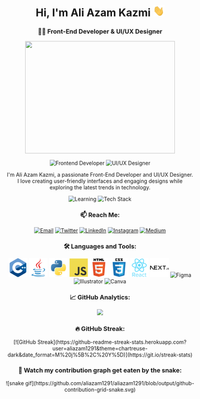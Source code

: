 <h1 align="center">Hi, I'm Ali Azam Kazmi <img src="https://raw.githubusercontent.com/ABSphreak/ABSphreak/master/gifs/Hi.gif" width="30px" height="30px"></h1>
<h3 align="center">👨‍💻 Front-End Developer & UI/UX Designer</h3>

<p align="center">
  <img src="https://cdn.dribbble.com/users/2646423/screenshots/5507196/computer.gif" width="400" height="300">
</p>

<p align="center">
  <img src="https://img.shields.io/badge/Frontend%20Developer-React%20%7C%20Next.js-blue" alt="Frontend Developer" />
  <img src="https://img.shields.io/badge/UI/UX-Design-Figma%20%7C%20Illustrator%20%7C%20Canva-orange" alt="UI/UX Designer" />
</p>

<p align="center">I'm Ali Azam Kazmi, a passionate Front-End Developer and UI/UX Designer. I love creating user-friendly interfaces and engaging designs while exploring the latest trends in technology.</p>

<p align="center">
  <img src="https://img.shields.io/badge/Currently%20Learning-React%20%26%20Next.js-brightgreen" alt="Learning" />
  <img src="https://img.shields.io/badge/Tech%20Stack-C%2B%2B%20%7C%20Java%20%7C%20Python%20%7C%20JavaScript-lightblue" alt="Tech Stack" />
</p>

<h3 align="center">📫 Reach Me:</h3>
<p align="center">
  <a href="mailto:aliazamkazmi1291@gmail.com"><img src="https://img.shields.io/badge/Email-aliazamkazmi1291@gmail.com-red" alt="Email" /></a>
  <a href="https://twitter.com/ali_azam_kazmi" target="blank"><img src="https://img.shields.io/badge/Twitter-@ali_azam_kazmi-1DA1F2" alt="Twitter" /></a>
  <a href="https://www.linkedin.com/in/ali-azam-kazmi" target="blank"><img src="https://img.shields.io/badge/LinkedIn-Ali%20Azam%20Kazmi-0077B5" alt="LinkedIn" /></a>
  <a href="https://www.instagram.com/smaak.ux" target="blank"><img src="https://img.shields.io/badge/Instagram-smaak.ux-E4405F" alt="Instagram" /></a>
  <a href="https://aliazamkazmi.medium.com" target="blank"><img src="https://img.shields.io/badge/Medium-@AliAzamKazmi-00AB6C" alt="Medium" /></a>
</p>

<h3 align="center">🛠️ Languages and Tools:</h3>
<p align="center">
  <img src="https://raw.githubusercontent.com/devicons/devicon/master/icons/cplusplus/cplusplus-original.svg" alt="C++" width="50" height="50"/>
  <img src="https://raw.githubusercontent.com/devicons/devicon/master/icons/java/java-original.svg" alt="Java" width="50" height="50"/>
  <img src="https://raw.githubusercontent.com/devicons/devicon/master/icons/python/python-original.svg" alt="Python" width="50" height="50"/>
  <img src="https://raw.githubusercontent.com/devicons/devicon/master/icons/javascript/javascript-original.svg" alt="JavaScript" width="50" height="50"/>
  <img src="https://raw.githubusercontent.com/devicons/devicon/master/icons/html5/html5-original-wordmark.svg" alt="HTML5" width="50" height="50"/>
  <img src="https://raw.githubusercontent.com/devicons/devicon/master/icons/css3/css3-original-wordmark.svg" alt="CSS3" width="50" height="50"/>
  <img src="https://raw.githubusercontent.com/devicons/devicon/master/icons/react/react-original-wordmark.svg" alt="React" width="50" height="50"/>
  <img src="https://raw.githubusercontent.com/devicons/devicon/master/icons/nextjs/nextjs-original-wordmark.svg" alt="Next.js" width="50" height="50"/>
  <img src="https://www.vectorlogo.zone/logos/figma/figma-icon.svg" alt="Figma" width="50" height="50"/>
  <img src="https://www.vectorlogo.zone/logos/adobe_illustrator/adobe_illustrator-icon.svg" alt="Illustrator" width="50" height="50"/>
  <img src="https://github.com/pritmanvar/pritmanvar/blob/main/tools/canva.png?raw=true" alt="Canva" width="50" height="50"/>
</p>

<h3 align="center">📈 GitHub Analytics:</h3>
<p align="center">
  <a href="https://github.com/aliazam1291">
    <img height="160em" src="https://github-readme-stats-git-master-manojuppala.vercel.app/api?username=aliazam1291&show_icons=true&title_color=56db67&icon_color=3DEA6F&text_color=f2c744&bg_color=000000" />
  </a>
</p>

<h3 align="center">🔥 GitHub Streak:</h3>
<p align="center">
  [![GitHub Streak](https://github-readme-streak-stats.herokuapp.com?user=aliazam1291&theme=chartreuse-dark&date_format=M%20j%5B%2C%20Y%5D)](https://git.io/streak-stats)
</p>

<h3 align="center">🐍 Watch my contribution graph get eaten by the snake:</h3>
<p align="center">
  ![snake gif](https://github.com/aliazam1291/aliazam1291/blob/output/github-contribution-grid-snake.svg)
</p>



